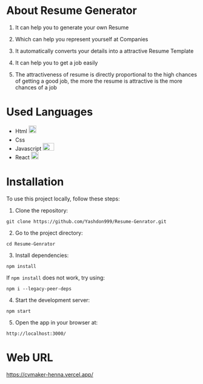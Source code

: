 
# About Resume Generator

1. It can help you to generate your own Resume

2. Which can help you represent yourself at Companies

3. It automatically converts your details into a attractive Resume Template

4. It can help you to get a job easily

5. The attractiveness of resume is directly proportional to the high chances of getting a good job, the more the resume is attractive is the more chances of a job



# Used Languages

- Html <img src="https://encrypted-tbn0.gstatic.com/images?q=tbn:ANd9GcQpngGRjYX1ca7qAADU3K6eGLj7ShQE3L2otdzfryl_Y9Ht2QRoQKYQbsXd36XIxMbYOw0&usqp=CAU" width="20" height="20">
- Css <img src="https://upload.wikimedia.org/wikipedia/commons/thumb/d/d5/CSS3_logo_and_wordmark.svg/1200px-CSS3_logo_and_wordmark.svg.png" width="15" height="20">
- Javascript <img src="https://1000logos.net/wp-content/uploads/2020/09/JavaScript-Logo.png" width="30" height="20">
- React <img src="https://cdn4.iconfinder.com/data/icons/logos-3/600/React.js_logo-512.png" width="20" height="20">

# Installation

To use this project locally, follow these steps:

1. Clone the repository:

`git clone https://github.com/Yashdon999/Resume-Genrator.git`

2. Go to the project directory:

`cd Resume-Genrator`

3. Install dependencies:

`npm install`

If `npm install` does not work, try using:

`npm i --legacy-peer-deps`

4. Start the development server:

`npm start`

5. Open the app in your browser at:

`http://localhost:3000/`

# Web URL

https://cvmaker-henna.vercel.app/


